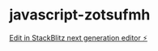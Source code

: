 # javascript-zotsufmh

[Edit in StackBlitz next generation editor ⚡️](https://stackblitz.com/~/github.com/pritam-kr/javascript-zotsufmh)
